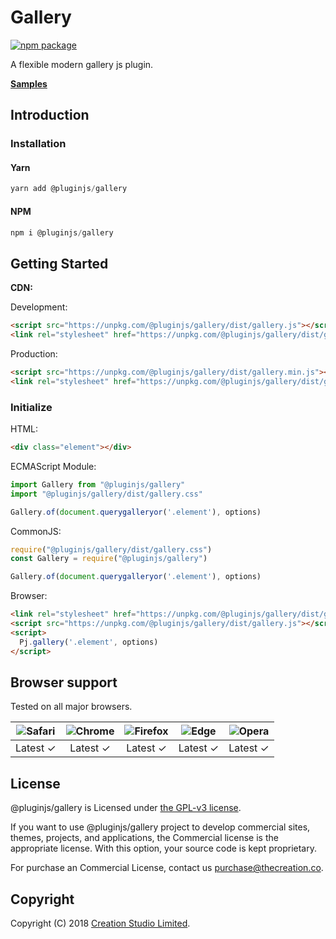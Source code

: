 # Gallery

[![npm package](https://img.shields.io/npm/v/@pluginjs/gallery.svg)](https://www.npmjs.com/package/@pluginjs/gallery)

A flexible modern gallery js plugin.

**[Samples](https://codesandbox.io/s/github/pluginjs/plugin.js/tree/master/modules/gallery/samples)**

## Introduction

### Installation

#### Yarn

```javascript
yarn add @pluginjs/gallery
```

#### NPM

```javascript
npm i @pluginjs/gallery
```

## Getting Started

**CDN:**

Development:

```html
<script src="https://unpkg.com/@pluginjs/gallery/dist/gallery.js"></script>
<link rel="stylesheet" href="https://unpkg.com/@pluginjs/gallery/dist/gallery.css">
```

Production:

```html
<script src="https://unpkg.com/@pluginjs/gallery/dist/gallery.min.js"></script>
<link rel="stylesheet" href="https://unpkg.com/@pluginjs/gallery/dist/gallery.min.css">
```

### Initialize

HTML:

```html
<div class="element"></div>
```

ECMAScript Module:

```javascript
import Gallery from "@pluginjs/gallery"
import "@pluginjs/gallery/dist/gallery.css"

Gallery.of(document.querygalleryor('.element'), options)
```

CommonJS:

```javascript
require("@pluginjs/gallery/dist/gallery.css")
const Gallery = require("@pluginjs/gallery")

Gallery.of(document.querygalleryor('.element'), options)
```

Browser:

```html
<link rel="stylesheet" href="https://unpkg.com/@pluginjs/gallery/dist/gallery.css">
<script src="https://unpkg.com/@pluginjs/gallery/dist/gallery.js"></script>
<script>
  Pj.gallery('.element', options)
</script>
```

## Browser support

Tested on all major browsers.

| <img src="https://raw.githubusercontent.com/alrra/browser-logos/master/src/safari/safari_32x32.png" alt="Safari"> | <img src="https://raw.githubusercontent.com/alrra/browser-logos/master/src/chrome/chrome_32x32.png" alt="Chrome"> | <img src="https://raw.githubusercontent.com/alrra/browser-logos/master/src/firefox/firefox_32x32.png" alt="Firefox"> | <img src="https://raw.githubusercontent.com/alrra/browser-logos/master/src/edge/edge_32x32.png" alt="Edge"> | <img src="https://raw.githubusercontent.com/alrra/browser-logos/master/src/opera/opera_32x32.png" alt="Opera"> |
|:--:|:--:|:--:|:--:|:--:|
| Latest ✓ | Latest ✓ | Latest ✓ | Latest ✓ | Latest ✓ |

## License

@pluginjs/gallery is Licensed under [the GPL-v3 license](LICENSE).

If you want to use @pluginjs/gallery project to develop commercial sites, themes, projects, and applications, the Commercial license is the appropriate license. With this option, your source code is kept proprietary.

For purchase an Commercial License, contact us purchase@thecreation.co.

## Copyright

Copyright (C) 2018 [Creation Studio Limited](creationstudio.com).
